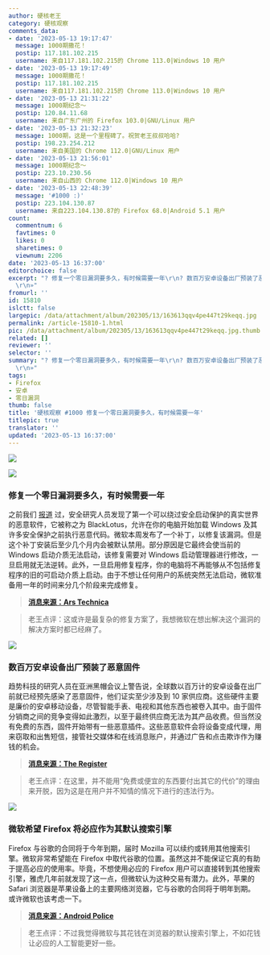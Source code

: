 ```yaml
---
author: 硬核老王
category: 硬核观察
comments_data:
- date: '2023-05-13 19:17:47'
  message: 1000期撒花！
  postip: 117.181.102.215
  username: 来自117.181.102.215的 Chrome 113.0|Windows 10 用户
- date: '2023-05-13 19:17:49'
  message: 1000期撒花！
  postip: 117.181.102.215
  username: 来自117.181.102.215的 Chrome 113.0|Windows 10 用户
- date: '2023-05-13 21:31:22'
  message: 1000期纪念～
  postip: 120.84.11.68
  username: 来自广东广州的 Firefox 103.0|GNU/Linux 用户
- date: '2023-05-13 21:32:23'
  message: 1000期，这是一个里程碑了。祝贺老王叔叔哈哈?
  postip: 198.23.254.212
  username: 来自美国的 Chrome 112.0|GNU/Linux 用户
- date: '2023-05-13 21:56:01'
  message: 1000期纪念～
  postip: 223.10.230.56
  username: 来自山西的 Chrome 112.0|Windows 10 用户
- date: '2023-05-13 22:48:39'
  message: '#1000 :)'
  postip: 223.104.130.87
  username: 来自223.104.130.87的 Firefox 68.0|Android 5.1 用户
count:
  commentnum: 6
  favtimes: 0
  likes: 0
  sharetimes: 0
  viewnum: 2206
date: '2023-05-13 16:37:00'
editorchoice: false
excerpt: "? 修复一个零日漏洞要多久，有时候需要一年\r\n? 数百万安卓设备出厂预装了恶意固件\r\n? 微软希望 Firefox 将必应作为其默认搜索引擎\r\n»
  \r\n»"
fromurl: ''
id: 15810
islctt: false
largepic: /data/attachment/album/202305/13/163613qqv4pe447t29keqq.jpg
permalink: /article-15810-1.html
pic: /data/attachment/album/202305/13/163613qqv4pe447t29keqq.jpg.thumb.jpg
related: []
reviewer: ''
selector: ''
summary: "? 修复一个零日漏洞要多久，有时候需要一年\r\n? 数百万安卓设备出厂预装了恶意固件\r\n? 微软希望 Firefox 将必应作为其默认搜索引擎\r\n»
  \r\n»"
tags:
- Firefox
- 安卓
- 零日漏洞
thumb: false
title: '硬核观察 #1000 修复一个零日漏洞要多久，有时候需要一年'
titlepic: true
translator: ''
updated: '2023-05-13 16:37:00'
---
```


![](/data/attachment/album/202305/13/163613qqv4pe447t29keqq.jpg)


![](/data/attachment/album/202305/13/163622r2k6k79w6kthotfj.jpg)


### 修复一个零日漏洞要多久，有时候需要一年


之前我们 [报道](/article-15605-1.html) 过，安全研究人员发现了第一个可以绕过安全启动保护的真实世界的恶意软件，它被称之为 BlackLotus，允许在你的电脑开始加载 Windows 及其许多安全保护之前执行恶意代码。微软本周发布了一个补丁，以修复该漏洞。但是这个补丁安装后至少几个月内会被默认禁用。部分原因是它最终会使当前的 Windows 启动介质无法启动，该修复需要对 Windows 启动管理器进行修改，一旦启用就无法逆转。此外，一旦启用修复程序，你的电脑将不再能够从不包括修复程序的旧的可启动介质上启动。由于不想让任何用户的系统突然无法启动，微软准备用一年的时间来分几个阶段来完成修复。



> 
> **[消息来源：Ars Technica](https://arstechnica.com/information-technology/2023/05/microsoft-patches-secure-boot-flaw-but-wont-enable-fix-by-default-until-early-2024/)**
> 
> 
> 



> 
> 老王点评：这或许是最复杂的修复方案了，我想微软在想出解决这个漏洞的解决方案时都已经麻了。
> 
> 
> 


![](/data/attachment/album/202305/13/163635rs3xj14yrnyxxjoz.jpg)


### 数百万安卓设备出厂预装了恶意固件


趋势科技的研究人员在亚洲黑帽会议上警告说，全球数以百万计的安卓设备在出厂前就已经预先感染了恶意固件，他们证实至少涉及到 10 家供应商。这些硬件主要是廉价的安卓移动设备，尽管智能手表、电视和其他东西也被卷入其中。由于固件分销商之间的竞争变得如此激烈，以至于最终供应商无法为其产品收费。但当然没有免费的东西，固件开始带有一些恶意插件。这些恶意软件会将设备变成代理，用来窃取和出售短信，接管社交媒体和在线消息账户，并通过广告和点击欺诈作为赚钱的机会。



> 
> **[消息来源：The Register](https://www.theregister.com/2023/05/11/bh_asia_mobile_phones/)**
> 
> 
> 



> 
> 老王点评：在这里，并不能用“免费或便宜的东西要付出其它的代价”的理由来开脱，因为这是在用户并不知情的情况下进行的违法行为。
> 
> 
> 


![](/data/attachment/album/202305/13/163711kbrgigrctbuztidu.jpg)


### 微软希望 Firefox 将必应作为其默认搜索引擎


Firefox 与谷歌的合同将于今年到期，届时 Mozilla 可以续约或转用其他搜索引擎。微软非常希望能在 Firefox 中取代谷歌的位置。虽然这并不能保证它真的有助于提高必应的使用率。毕竟，不想使用必应的 Firefox 用户可以直接转到其他搜索引擎，雅虎几年前就发现了这一点，但微软认为这种交易有潜力。此外，苹果的 Safari 浏览器是苹果设备上的主要网络浏览器，它与谷歌的合同将于明年到期。或许微软也该考虑一下。



> 
> **[消息来源：Android Police](https://www.androidpolice.com/microsoft-bing-firefox-default/)**
> 
> 
> 



> 
> 老王点评：不过我觉得微软与其花钱在浏览器的默认搜索引擎上，不如花钱让必应的人工智能更好一些。
> 
> 
>
